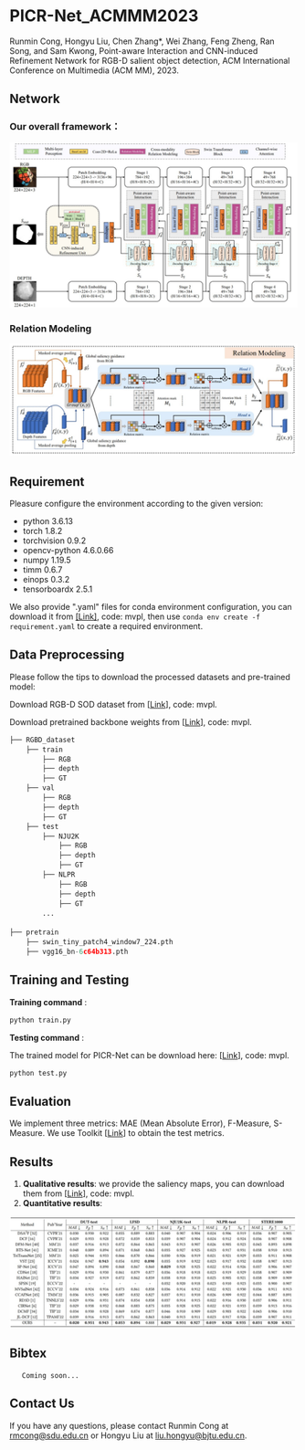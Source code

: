 # PICR-Net_ACMMM2023

Runmin Cong, Hongyu Liu, Chen Zhang*, Wei Zhang, Feng Zheng, Ran Song, and Sam Kwong, Point-aware Interaction and CNN-induced Refinement Network for RGB-D salient object detection, ACM International Conference on Multimedia (ACM MM), 2023.
## Network

### Our overall framework：

![image](fig/overall.jpg)

### Relation Modeling

![image](fig/RM.jpg)


## Requirement

Pleasure configure the environment according to the given version:

- python 3.6.13
- torch 1.8.2
- torchvision 0.9.2
- opencv-python 4.6.0.66
- numpy 1.19.5
- timm 0.6.7
- einops 0.3.2
- tensorboardx 2.5.1

We also provide ".yaml" files for conda environment configuration, you can download it from [[Link]](https://pan.baidu.com/s/1ZMRy_k7FOtj7rkaUp8ArUQ?pwd=mvpl), code: mvpl, then use `conda env create -f requirement.yaml` to create a required environment.

## Data Preprocessing

Please follow the tips to download the processed datasets and pre-trained model:

Download RGB-D SOD dataset from [[Link](https://pan.baidu.com/s/1qq4tY-F0umOxEPgt8POBnQ?pwd=mvpl)], code: mvpl.

Download pretrained backbone weights from [[Link](https://pan.baidu.com/s/1WyogU9PTjtOBnE3vm8TPxA?pwd=mvpl)], code: mvpl.

```python
├── RGBD_dataset
    ├── train
        ├── RGB
        ├── depth
        ├── GT
    ├── val
        ├── RGB
        ├── depth
        ├── GT
    ├── test
        ├── NJU2K
            ├── RGB
            ├── depth
            ├── GT
        ├── NLPR
            ├── RGB
            ├── depth
            ├── GT
        ...

├── pretrain
    ├── swin_tiny_patch4_window7_224.pth
    ├── vgg16_bn-6c64b313.pth

```



## Training and Testing

**Training command** :

```python
python train.py
```


**Testing command** :

The trained model for PICR-Net can be download here: [[Link](https://pan.baidu.com/s/1vhHdfn91zMEXfrnYGuT_-g?pwd=mvpl)], code: mvpl.
```python
python test.py
```

## Evaluation
We implement three metrics: MAE (Mean Absolute Error), F-Measure, S-Measure.
We use Toolkit [[Link](https://github.com/zyjwuyan/SOD_Evaluation_Metrics)] to obtain the test metrics.
## Results

1. **Qualitative results**: we provide the saliency maps, you can download them from [[Link](https://pan.baidu.com/s/13k_3a8VPjJ0w5p86Iatwwg?pwd=mvpl)], code: mvpl.
2. **Quantitative results**: 

![image](fig/result.jpg)



## Bibtex
```
   Coming soon...
```
## Contact Us
If you have any questions, please contact Runmin Cong at [rmcong@sdu.edu.cn](mailto:rmcong@sdu.edu.cn) or Hongyu Liu at [liu.hongyu@bjtu.edu.cn](mailto:liu.hongyu@bjtu.edu.cn).

